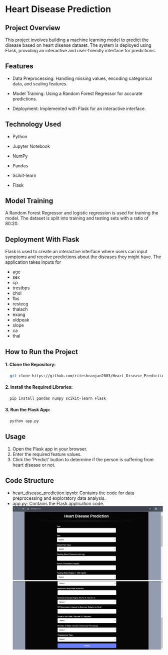 # Heart Disease Prediction
## Project Overview
This project involves building a machine learning model to predict the disease based on heart disease dataset. The system is deployed using Flask, providing an interactive and user-friendly interface for predictions.
## Features
* Data Preprocessing: Handling missing values, encoding categorical data, and scaling features.

* Model Training: Using a Random Forest Regressor for accurate predictions.

* Deployment: Implemented with Flask for an interactive interface.

## Technology Used
* Python

* Jupyter Notebook

* NumPy

* Pandas

* Scikit-learn

* Flask
## Model Training
A Random Forest Regressor and logistic regression is used for training the model. The dataset is split into training and testing sets with a ratio of 80:20.
## Deployment With Flask
Flask is used to create an interactive interface where users can input symptoms and receive predictions about the diseases they might have. The application takes inputs for
* age
* sex
* cp
* trestbps
* chol
* fbs
* restecg
* thalach
* exang
* oldpeak
* slope
* ca
* thal
## How to Run the Project
#### 1. Clone the Repository:
```bash
  git clone https://github.com/riteshranjan2003/Heart_Disease_Prediction.git
```
#### 2. Install the Required Libraries:
```bash
  pip install pandas numpy scikit-learn Flask
```
#### 3. Run the Flask App:
```bash
  python app.py
```
## Usage
1. Open the Flask app in your browser.
2. Enter the required feature values.
3. Click the 'Predict' button to determine if the person is suffering from heart disease or not.

## Code Structure
* heart_disease_prediction.ipynb: Contains the code for data preprocessing and exploratory data analysis.
* app.py: Contains the Flask application code.
![Alt text](1.jpg)
![Alt text](2.jpg)
